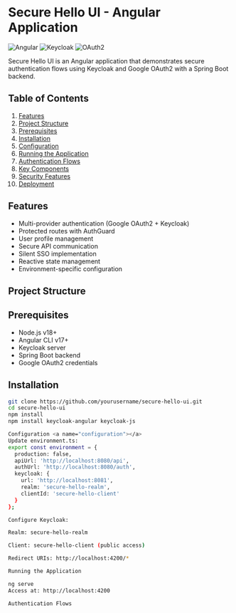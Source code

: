 # Secure Hello UI - Angular Application

![Angular](https://img.shields.io/badge/Angular-v17+-red)
![Keycloak](https://img.shields.io/badge/Keycloak-SSO-blue)
![OAuth2](https://img.shields.io/badge/OAuth2-Google-green)

Secure Hello UI is an Angular application that demonstrates secure authentication flows using Keycloak and Google OAuth2 with a Spring Boot backend.

## Table of Contents
1. [Features](#features)
2. [Project Structure](#project-structure)
3. [Prerequisites](#prerequisites)
4. [Installation](#installation)
5. [Configuration](#configuration)
6. [Running the Application](#running-the-application)
7. [Authentication Flows](#authentication-flows)
8. [Key Components](#key-components)
9. [Security Features](#security-features)
10. [Deployment](#deployment)

## Features 
- Multi-provider authentication (Google OAuth2 + Keycloak)
- Protected routes with AuthGuard
- User profile management
- Secure API communication
- Silent SSO implementation
- Reactive state management
- Environment-specific configuration

## Project Structure <a name="project-structure"></a>

## Prerequisites <a name="prerequisites"></a>
- Node.js v18+
- Angular CLI v17+
- Keycloak server
- Spring Boot backend
- Google OAuth2 credentials

## Installation 
```bash
git clone https://github.com/yourusername/secure-hello-ui.git
cd secure-hello-ui
npm install
npm install keycloak-angular keycloak-js

Configuration <a name="configuration"></a>
Update environment.ts:
export const environment = {
  production: false,
  apiUrl: 'http://localhost:8080/api',
  authUrl: 'http://localhost:8080/auth',
  keycloak: {
    url: 'http://localhost:8081',
    realm: 'secure-hello-realm',
    clientId: 'secure-hello-client'
  }
};

Configure Keycloak:

Realm: secure-hello-realm

Client: secure-hello-client (public access)

Redirect URIs: http://localhost:4200/*

Running the Application 

ng serve
Access at: http://localhost:4200

Authentication Flows 
